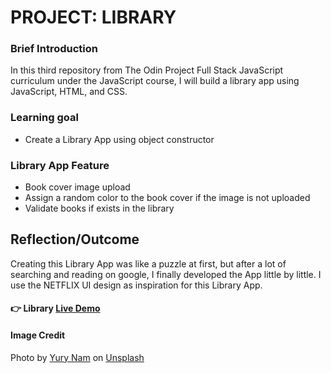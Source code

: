 # PROJECT: LIBRARY

### Brief Introduction
In this third repository from The Odin Project Full Stack JavaScript curriculum under the JavaScript course, I will build a library app using JavaScript, HTML, and CSS.


### Learning goal
- Create a Library App using object constructor


### Library App Feature
- Book cover image upload
- Assign a random color to the book cover if the image is not uploaded
- Validate books if exists in the library


## Reflection/Outcome
Creating this Library App was like a puzzle at first, but after a lot of searching and reading on google, I finally developed the App little by little. I use the NETFLIX UI design as inspiration for this Library App.


#### :point_right: Library [Live Demo]()


#### Image Credit

Photo by <a href="https://unsplash.com/@namu_attic?utm_source=unsplash&utm_medium=referral&utm_content=creditCopyText">Yury Nam</a> on <a href="https://unsplash.com/s/photos/book-shelf?utm_source=unsplash&utm_medium=referral&utm_content=creditCopyText">Unsplash</a>